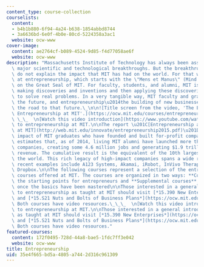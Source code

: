 ```yaml
---
content_type: course-collection
courselists:
  content:
  - b4b1b880-6f94-4a24-b638-1854abbd8744
  - 3a6636bd-6e0f-4b0e-80cd-5224358a3ac1
  website: ocw-www
cover-image:
  content: ae2764cf-b089-4524-9d85-f4d77058ae6f
  website: ocw-www
description: "Massachusetts Institute of Technology has always been associated with\
  \ major scientific and technological breakthroughs. But the breakthroughs alone\
  \ do not explain the impact that MIT has had on the world. For that we have to look\
  \ at entrepreneurship, which starts with the \"Mens et Manus\" (Mind and Hand) slogan\
  \ on the Great Seal of MIT. For faculty, students, and alumni, MIT is all about\
  \ making discoveries and inventions and then applying these discoveries and inventions\
  \ to solve real problems. In a very tangible way, MIT faculty and graduates invent\
  \ the future, and entrepreneurship\u2014the building of new businesses\u2014is often\
  \ the road to that future.\_\n\n![Title screen from the video, 'The Ecosystem: Nurturing\
  \ Entrepreneurship at MIT'.](https://ocw.mit.edu/courses/entrepreneurship/ecosystem_slate2.png)\
  \ \_\_  \n[Watch this video introduction](https://www.youtube.com/watch?v=WSkDqpBctfA)\
  \ to entrepreneurship at MIT.\n\nThe report \u201C[Entrepreneurship and Innovation\
  \ at MIT](http://web.mit.edu/innovate/entrepreneurship2015.pdf)\u201D examines the\
  \ impact of MIT graduates who have founded and built for-profit companies. The report\
  \ estimates that, as of 2014, living MIT alumni have launched more than 30,000 active\
  \ companies, creating some 4.6 million jobs and generating $1.9 trillion in annual\
  \ revenue. The cumulative result is the equivalent of the 10th largest economy in\
  \ the world. This rich legacy of high-impact companies spans a wide range of industries;\
  \ recent examples include A123 Systems, Akamai, iRobot, InVivo Therapeutics and\
  \ Dropbox.\n\nThe following courses represent a selection of the entrepreneurship-related\
  \ courses offered at MIT. The courses are organized in two ways: **Core courses**,\
  \ the starting points for entrepreneurs and **Supplemental courses**, important\
  \ once the basics have been mastered\n\nThose interested in a general introduction\
  \ to entrepreneurship as taught at MIT should visit [*15.390 New Enterprises*](https://ocw.mit.edu/courses/sloan-school-of-management/15-390-new-enterprises-spring-2013)\
  \ and [*15.S21 Nuts and Bolts of Business Plans*](https://ocw.mit.edu/courses/sloan-school-of-management/15-s21-nuts-and-bolts-of-business-plans-january-iap-2014).\
  \ Both courses have video resources.\_\_\_  \n[Watch this video introduction](https://www.youtube.com/watch?v=WSkDqpBctfA)\
  \ to entrepreneurship at MIT.\n\nThose interested in a general introduction to entrepreneurship\
  \ as taught at MIT should visit [*15.390 New Enterprises*](https://ocw.mit.edu/courses/sloan-school-of-management/15-390-new-enterprises-spring-2013)\
  \ and [*15.S21 Nuts and Bolts of Business Plans*](https://ocw.mit.edu/courses/sloan-school-of-management/15-s21-nuts-and-bolts-of-business-plans-january-iap-2014).\
  \ Both courses have video resources."
featured-courses:
  content: 172f0495-728d-44a8-bae5-1fdc7ff3e042
  website: ocw-www
title: Entrepreneurship
uid: 35e4f665-bd5a-4805-a744-2d316c961309
---
```

